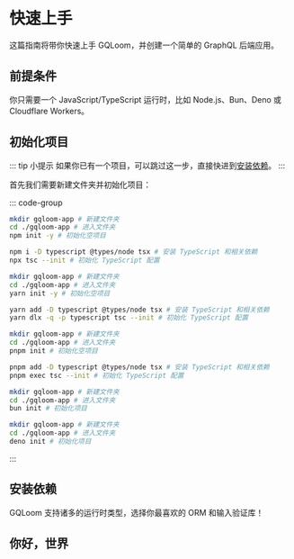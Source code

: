 <script setup>
import { Tabs } from "@/components/tabs.tsx"
</script>

# 快速上手

这篇指南将带你快速上手 GQLoom，并创建一个简单的 GraphQL 后端应用。

## 前提条件

你只需要一个 JavaScript/TypeScript 运行时，比如 Node.js、Bun、Deno 或 Cloudflare Workers。

## 初始化项目

::: tip 小提示
如果你已有一个项目，可以跳过这一步，直接快进到[安装依赖](#安装依赖)。
:::

首先我们需要新建文件夹并初始化项目：

::: code-group
```sh [npm]
mkdir gqloom-app # 新建文件夹
cd ./gqloom-app # 进入文件夹
npm init -y # 初始化空项目

npm i -D typescript @types/node tsx # 安装 TypeScript 和相关依赖
npx tsc --init # 初始化 TypeScript 配置
```

```sh [pnpm]
mkdir gqloom-app # 新建文件夹
cd ./gqloom-app # 进入文件夹
yarn init -y # 初始化空项目

yarn add -D typescript @types/node tsx # 安装 TypeScript 和相关依赖
yarn dlx -q -p typescript tsc --init # 初始化 TypeScript 配置
```

```sh [yarn]
mkdir gqloom-app # 新建文件夹
cd ./gqloom-app # 进入文件夹
pnpm init # 初始化空项目

pnpm add -D typescript @types/node tsx # 安装 TypeScript 和相关依赖
pnpm exec tsc --init # 初始化 TypeScript 配置
```

```sh [bun]
mkdir gqloom-app # 新建文件夹
cd ./gqloom-app # 进入文件夹
bun init # 初始化项目
```

```sh [deno]
mkdir gqloom-app # 新建文件夹
cd ./gqloom-app # 进入文件夹
deno init # 初始化项目
```
:::

## 安装依赖

GQLoom 支持诸多的运行时类型，选择你最喜欢的 ORM 和输入验证库！

<Tabs groupId="favorite-orm-and-validation-library">
<template #MikroORM>

</template>
<template #Drizzle>

</template>
<template #Prisma>

</template>
<template #Valibot>

</template>
<template #Zod>

</template>
<template #Yup>

</template>
<template #JSON_Schema>

</template>
<template #graphql.js>

</template>
<template #TypeBox>

</template>
<template #ArkType>

</template>
<template #Effect_Schema>

</template>
</Tabs>

## 你好，世界

<Tabs groupId="favorite-orm-and-validation-library">
<template #MikroORM>

</template>
<template #Drizzle>

</template>
<template #Prisma>

</template>
<template #Valibot>

</template>
<template #Zod>

</template>
<template #Yup>

</template>
<template #JSON_Schema>

</template>
<template #graphql.js>

</template>
<template #TypeBox>

</template>
<template #ArkType>

</template>
<template #Effect_Schema>

</template>
</Tabs>